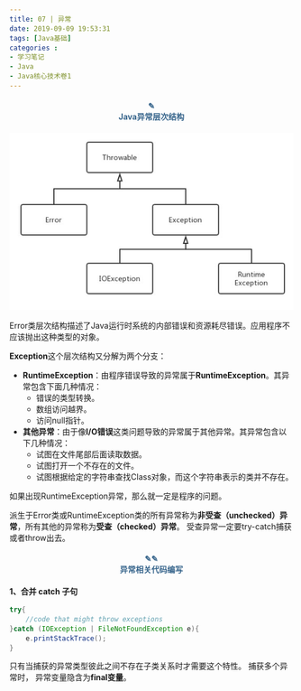 ```yaml
---
title: 07 | 异常
date: 2019-09-09 19:53:31
tags: [Java基础]
categories :
- 学习笔记
- Java
- Java核心技术卷1
---
```

#### <center><font color = "#36648B">✎</font><br/><font color = "#36648B">Java异常层次结构</font></center>
![](Java核心技术卷1_07_异常\异常结构.jpg)

Error类层次结构描述了Java运行时系统的内部错误和资源耗尽错误。应用程序不应该抛出这种类型的对象。

**Exception**这个层次结构又分解为两个分支：
- **RuntimeException**：由程序错误导致的异常属于**RuntimeException**。其异常包含下面几种情况：
  - 错误的类型转换。
  - 数组访问越界。
  - 访问null指针。
- **其他异常**：由于像**I/O错误**这类问题导致的异常属于其他异常。其异常包含以下几种情况：
  - 试图在文件尾部后面读取数据。
  - 试图打开一个不存在的文件。
  - 试图根据给定的字符串查找Class对象，而这个字符串表示的类并不存在。

如果出现RuntimeException异常，那么就一定是程序的问题。

派生于Error类或RuntimeException类的所有异常称为**非受查（unchecked）异常**，所有其他的异常称为**受查（checked）异常**。
受查异常一定要try-catch捕获或者throw出去。

#### <center><font color = "#36648B">✎✎</font><br/><font color = "#36648B">异常相关代码编写</font></center>
**1、合并 catch 子句**
```java
try{
    //code that might throw exceptions
}catch (IOException | FileNotFoundException e){
    e.printStackTrace();
}
```
只有当捕获的异常类型彼此之间不存在子类关系时才需要这个特性。
捕获多个异常时， 异常变量隐含为**final变量**。
